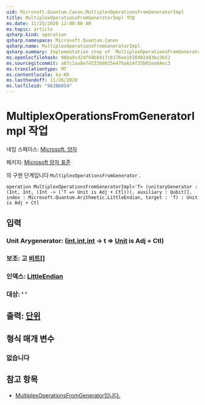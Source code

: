 ```yaml
---
uid: Microsoft.Quantum.Canon.MultiplexOperationsFromGeneratorImpl
title: MultiplexOperationsFromGeneratorImpl 작업
ms.date: 11/25/2020 12:00:00 AM
ms.topic: article
qsharp.kind: operation
qsharp.namespace: Microsoft.Quantum.Canon
qsharp.name: MultiplexOperationsFromGeneratorImpl
qsharp.summary: Implementation step of `MultiplexOperationsFromGenerator`.
ms.openlocfilehash: 98ba9cd24f04b8417cb176ee1630402483bc3b52
ms.sourcegitcommit: a87c1aa8e7453360025e47ba614f25b02ea84ec3
ms.translationtype: MT
ms.contentlocale: ko-KR
ms.lasthandoff: 11/26/2020
ms.locfileid: "96206054"
---
```

# <a name="multiplexoperationsfromgeneratorimpl-operation"></a>MultiplexOperationsFromGeneratorImpl 작업

네임 스페이스: [Microsoft. 양자](xref:Microsoft.Quantum.Canon)

패키지: [Microsoft 양자 표준](https://nuget.org/packages/Microsoft.Quantum.Standard)


의 구현 단계입니다 `MultiplexOperationsFromGenerator` .

```qsharp
operation MultiplexOperationsFromGeneratorImpl<'T> (unitaryGenerator : (Int, Int, (Int -> ('T => Unit is Adj + Ctl))), auxiliary : Qubit[], index : Microsoft.Quantum.Arithmetic.LittleEndian, target : 'T) : Unit is Adj + Ctl
```


## <a name="input"></a>입력

### <a name="unitarygenerator--intintint---t--unit--is-adj--ctl"></a>Unit Arygenerator: ([int](xref:microsoft.quantum.lang-ref.int),[int](xref:microsoft.quantum.lang-ref.int),[int](xref:microsoft.quantum.lang-ref.int) -> t => [Unit](xref:microsoft.quantum.lang-ref.unit)  is Adj + Ctl)




### <a name="auxiliary--qubit"></a>보조: 고 [비트](xref:microsoft.quantum.lang-ref.qubit)[]




### <a name="index--littleendian"></a>인덱스: [LittleEndian](xref:Microsoft.Quantum.Arithmetic.LittleEndian)




### <a name="target--t"></a>대상: ' '





## <a name="output--unit"></a>출력: [단위](xref:microsoft.quantum.lang-ref.unit)



## <a name="type-parameters"></a>형식 매개 변수

### <a name="t"></a>없습니다



## <a name="see-also"></a>참고 항목

- [MultiplexOperationsFromGenerator입니다.](xref:Microsoft.Quantum.Canon.MultiplexOperationsFromGenerator)